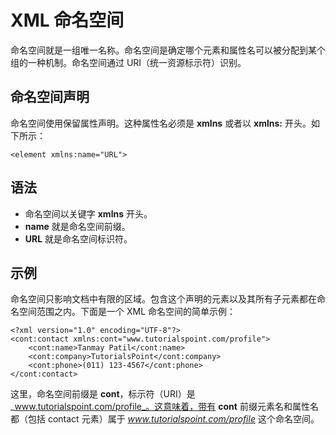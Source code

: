 # XML 命名空间

命名空间就是一组唯一名称。命名空间是确定哪个元素和属性名可以被分配到某个组的一种机制。命名空间通过 URI（统一资源标示符）识别。

## 命名空间声明

命名空间使用保留属性声明。这种属性名必须是 __xmlns__ 或者以 __xmlns:__ 开头。如下所示：

```
<element xmlns:name="URL">
```

## 语法

- 命名空间以关键字 __xmlns__ 开头。
- __name__ 就是命名空间前缀。
- __URL__ 就是命名空间标识符。

## 示例

命名空间只影响文档中有限的区域。包含这个声明的元素以及其所有子元素都在命名空间范围之内。下面是一个 XML 命名空间的简单示例：

```
<?xml version="1.0" encoding="UTF-8"?>
<cont:contact xmlns:cont="www.tutorialspoint.com/profile">
	<cont:name>Tanmay Patil</cont:name>
	<cont:company>TutorialsPoint</cont:company>
	<cont:phone>(011) 123-4567</cont:phone>
</cont:contact>
```

这里，命名空间前缀是 __cont__，标示符（URI）是 _www.tutorialspoint.com/profile_。这意味着，带有 __cont__ 前缀元素名和属性名都（包括 contact 元素）属于 _www.tutorialspoint.com/profile_ 这个命名空间。